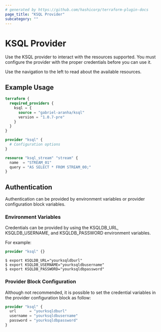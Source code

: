 ```yaml
---
# generated by https://github.com/hashicorp/terraform-plugin-docs
page_title: "KSQL Provider"
subcategory: ""
---
```


# KSQL Provider

Use the KSQL provider to interact with the resources supported. You must configure the provider with the proper credentials before you can use it.

Use the navigation to the left to read about the available resources.

## Example Usage

```terraform
terraform {
  required_providers {
    ksql = {
      source = "gabriel-aranha/ksql"
      version = "1.0.7-pre"
    }
  }
}

provider "ksql" {
  # Configuration options
}

resource "ksql_stream" "stream" {
  name  = "STREAM_01"
  query = "AS SELECT * FROM STREAM_00;"
}
```

## Authentication

Authentication can be provided by environment variables or provider configuration block variables.

### Environment Variables

Credentials can be provided by using the KSQLDB_URL, KSQLDB_USERNAME, and KSQLDB_PASSWORD environment variables.

For example:

```terraform
provider "ksql" {}
```

```
$ export KSQLDB_URL="yourksqldburl"
$ export KSQLDB_USERNAME="yourksqldbusername"
$ export KSQLDB_PASSWORD="yourksqldbpassword"
```

### Provider Block Configuration

Although not recommended, it is possible to set the credential variables in the provider configuration block as follow:

```terraform
provider "ksql" {
  url      = "yourksqldburl"
  username = "yourksqldbusername"
  password = "yourksqldbpassword"
}
```
